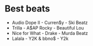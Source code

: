 # Best beats
- Audio Dope II - Curren$y - Ski Beatz
- Trilla - A$AP Rocky - Beautiful Lou
- Nice for What - Drake - Murda Beatz
- Lalala - Y2K & bbno$ - Y2k

